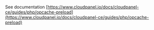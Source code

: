 See documentation [https://www.cloudpanel.io/docs/cloudpanel-ce/guides/php/opcache-preload](https://www.cloudpanel.io/docs/cloudpanel-ce/guides/php/opcache-preload)